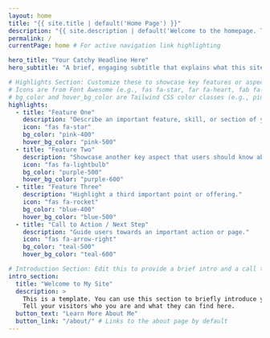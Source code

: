 ```yaml
---
layout: home
title: "{{ site.title | default('Home Page') }}"
description: "{{ site.description | default('Welcome to the homepage. This is a great place to introduce yourself or your project.') }}"
permalink: /
currentPage: home # For active navigation link highlighting

hero_title: "Your Catchy Headline Here"
hero_subtitle: "A brief, engaging subtitle that explains what this site is about. Make it compelling!"

# Highlights Section: Customize these to showcase key features or aspects.
# Icons are from Font Awesome (e.g., fas fa-star, far fa-heart, fab fa-github)
# bg_color and hover_bg_color are Tailwind CSS color classes (e.g., pink-400, hover:pink-500)
highlights:
  - title: "Feature One"
    description: "Describe an important feature, skill, or section of your site."
    icon: "fas fa-star"
    bg_color: "pink-400"
    hover_bg_color: "pink-500"
  - title: "Feature Two"
    description: "Showcase another key aspect that users should know about."
    icon: "fas fa-lightbulb"
    bg_color: "purple-500"
    hover_bg_color: "purple-600"
  - title: "Feature Three"
    description: "Highlight a third important point or offering."
    icon: "fas fa-rocket"
    bg_color: "blue-400"
    hover_bg_color: "blue-500"
  - title: "Call to Action / Next Step"
    description: "Guide users towards an important action or page."
    icon: "fas fa-arrow-right"
    bg_color: "teal-500"
    hover_bg_color: "teal-600"

# Introduction Section: Edit this to provide a brief intro and a call to action.
intro_section:
  title: "Welcome to My Site"
  description: >
    This is a template. You can use this section to briefly introduce yourself or your project. 
    Tell your visitors who you are and what they can find here. 
  button_text: "Learn More About Me"
  button_link: "/about/" # Links to the about page by default
---
```

